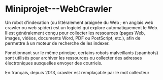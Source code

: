 # Miniprojet---WebCrawler
Un robot d'indexation (ou littéralement araignée du Web ; en anglais web crawler ou web spider) est un logiciel qui explore automatiquement le Web. Il est généralement conçu pour collecter les ressources (pages Web, images, vidéos, documents Word, PDF ou PostScript, etc.), afin de permettre à un moteur de recherche de les indexer.

Fonctionnant sur le même principe, certains robots malveillants (spambots) sont utilisés pour archiver les ressources ou collecter des adresses électroniques auxquelles envoyer des courriels.

En français, depuis 2013, crawler est remplaçable par le mot collecteur

